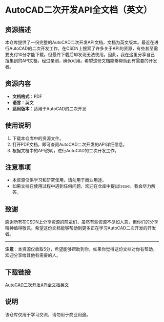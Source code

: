 # AutoCAD二次开发API全文档（英文）

## 资源描述

本仓库提供了一份完整的AutoCAD二次开发API文档，文档为英文版本。最近在进行AutoCAD的二次开发工作，在CSDN上搜索了许多关于API的资源，有些甚至需要支付10分才能下载，但最终下载后却发现无法使用。因此，我在这里分享自己搜集到的API文档，经过亲测，确保可用。希望这份文档能够帮助到有需要的开发者。

## 资源内容

- **文档格式**：PDF
- **语言**：英文
- **适用版本**：适用于AutoCAD的二次开发

## 使用说明

1. 下载本仓库中的资源文件。
2. 打开PDF文档，即可查阅AutoCAD二次开发的API详细信息。
3. 根据文档中的API说明，进行AutoCAD的二次开发工作。

## 注意事项

- 本资源仅供学习和研究使用，请勿用于商业用途。
- 如果文档在使用过程中遇到任何问题，欢迎在仓库中提出Issue，我会尽力解答。

## 致谢

感谢所有在CSDN上分享资源的前辈们，虽然有些资源不尽如人意，但你们的分享精神值得敬佩。希望这份文档能够帮助到更多正在学习AutoCAD二次开发的开发者。

---

**注意**：本资源仅收取5分，希望能够帮助到你。如果你觉得这份文档对你有帮助，欢迎分享给其他有需要的人。

## 下载链接
[AutoCAD二次开发API全文档英文](https://pan.quark.cn/s/0eb23a2f046e)

## 说明

该仓库仅用于学习交流，请勿用于商业用途。
